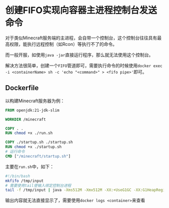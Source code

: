 # 创建FIFO实现向容器主进程控制台发送命令

对于类似Minecraft服务端的主进程，会自带一个控制台，这个控制台往往具有最高权限，能执行远程控制（如Rcon）等执行不了的命令。  

而一般开服，如使用`java -jar`直接运行程序，那么就无法使用这个控制台。  

解决方法很简单，创建一个`FIFO`管道即可，需要执行命令的时候使用`docker exec -i <containerName> sh -c 'echo "<command>" > <fifo pipe>'`即可。  


## Dockerfile

以构建Minecraft服务器为例：  

```dockerfile
FROM openjdk:21-jdk-slim

WORKDIR /minecraft

COPY . .
RUN chmod +x ./run.sh

COPY ./startup.sh ./startup.sh
RUN chmod +x ./startup.sh
# 运行命令
CMD ["/minecraft/startup.sh"]
```


主要在`run.sh`中，如下：  
```bash
#!/bin/bash
mkfifo /tmp/input
# 需要使用tail使输入绑定控制台进程
tail -f /tmp/input | java -Xms512M -Xmx512M -XX:+UseG1GC -XX:G1HeapRegionSize=4M -XX:+UnlockExperimentalVMOptions -XX:+ParallelRefProcEnabled -XX:+AlwaysPreTouch -XX:MaxInlineLevel=15 -jar velocity.jar
```

输出内容就无法直接显示了，需要使用`docker logs <container>`来查看